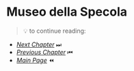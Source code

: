 # Museo della Specola

> 💡 to continue reading:
- [*Next Chapter*](Conclusion-And-Limitations.md) ⏭
- [*Previous Chapter*](Instituto-Delle-Scienze.md) ⏮
- [*Main Page*](index.md) ⏪
